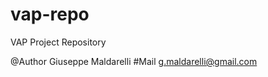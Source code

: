 vap-repo
========

VAP Project Repository

@Author Giuseppe Maldarelli
#Mail   g.maldarelli@gmail.com
